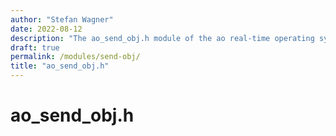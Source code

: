 ```yaml
---
author: "Stefan Wagner"
date: 2022-08-12
description: "The ao_send_obj.h module of the ao real-time operating system."
draft: true
permalink: /modules/send-obj/
title: "ao_send_obj.h"
---
```


# ao_send_obj.h
